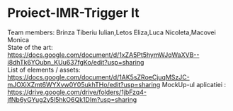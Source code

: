 # Proiect-IMR-Trigger It
Team members: Brinza Tiberiu Iulian,Letos Eliza,Luca Nicoleta,Macovei Monica    
State of the art: https://docs.google.com/document/d/1xZA5Pt5hymWJqWaXVB--i8dhTk6YOubn_KUu637fgKo/edit?usp=sharing  
List of elements / assets: https://docs.google.com/document/d/1AK5sZRoeCjuqMSzJC-mJOXiXZmt6WYXvw0Y05ukhTHo/edit?usp=sharing
MockUp-ul aplicatiei : https://drive.google.com/drive/folders/1jbFzq4-jfNb6yGYug2y5l5hkO6Qk1DIm?usp=sharing
